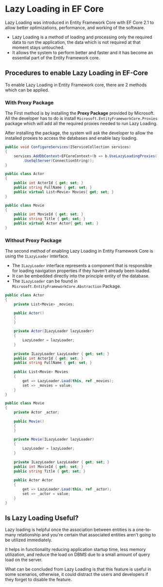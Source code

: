 # Lazy Loading in EF Core

Lazy Loading was introduced in Entity Framework Core with EF Core 2.1 to allow better optimizations, performance, and working of the software.

* Lazy Loading is a method of loading and processing only the required data to run the application, the data which is not required at that moment stays untouched.
* It allows the system to perform better and faster and it has become an essential part of the Entity Framework core.

## Procedures to enable Lazy Loading in EF-Core

To enable Lazy Loading in Entity Framework core, there are 2 methods which can be applied.

### With Proxy Package

The First method is by installing the **Proxy Package** provided by Microsoft. All the developer has to do is install `Microsoft.EntityFrameworkCore.Proxies` package which will add all the required proxies needed to run Lazy Loading.

After installing the package, the system will ask the developer to allow the installed proxies to access the databases and enable lazy loading.

```csharp
public void ConfigureServices(IServiceCollection services)
{
    services.AddDbContext<EFCoreContext>(b => b.UseLazyLoadingProxies()
        .UseSqlServer(ConnectionString));
}

```

```csharp
public class Actor
{
    public int ActorId { get; set; }
    public string FullName { get; set; }
    public virtual List<Movie> Movies{ get; set; }
}

public class Movie
{
    public int MovieId { get; set; }
    public string Title { get; set; }
    public virtual Actor Actor{ get; set; }
}
```

### Without Proxy Package

The second method of enabling Lazy Loading in Entity Framework Core is using the `ILazyLoader` interface.

* The `ILazyLoader` interface represents a component that is responsible for loading navigation properties if they haven't already been loaded.
* It can be embedded directly into the principle entity of the database. 
* The `ILazyLoader` can be found in `Microsoft.EntityFrameworkCore.Abstraction` Package.

```csharp
public class Actor
{
    private List<Movie> _movies;

    public Actor()
    {
    }
    
    private Actor(ILazyLoader lazyLoader)
    {
        LazyLoader = lazyLoader;
    }
    
    private ILazyLoader LazyLoader { get; set; }
    public int ActorId { get; set; }
    public string FullName { get; set; }
 
    public List<Movie> Movies
    {
        get => LazyLoader.Load(this, ref _movies);
        set => _movies = value;
    }
}

public class Movie
{
    private Actor _actor;
    
    public Movie()
    {
    }
    
    private Movie(ILazyLoader lazyLoader)
    {
        LazyLoader = lazyLoader;
    }
    
    private ILazyLoader LazyLoader { get; set; }
    public int MovieId { get; set; }
    public string Title { get; set; }
    
    public Actor Actor
    {
        get => LazyLoader.Load(this, ref _actor);
        set => _actor = value;
    }
}
```

## Is Lazy Loading Useful?

Lazy loading is helpful once the association between entities is a one-to-many relationship and you're certain that associated entities aren't going to be utilized immediately.

It helps in functionality reducing application startup time, less memory utilization, and reduce the load on DBMS due to a small amount of query load on the server.

What can be concluded from Lazy Loading is that this feature is useful in some scenarios, otherwise, it could distract the users and developers if they forget to disable the feature.

